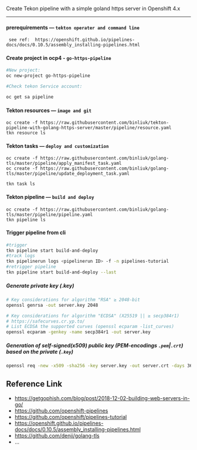 
Create Tekon pipeline with a simple goland https server in Openshift 4.x

---

####  prerequirements — `tekton operater and command line`

```Tekton operator and cli
 see ref:  https://openshift.github.io/pipelines-docs/docs/0.10.5/assembly_installing-pipelines.html 
```

#### Create project in ocp4 - `go-https-pipeline`

```sh 
#New project:
oc new-project go-https-pipeline

#Check tekon Service account:

oc get sa pipeline

```
#### Tekton resources — `image and git`

```Tekton and oc
oc create -f https://raw.githubusercontent.com/binliuk/tekton-pipeline-with-golang-https-server/master/pipeline/resource.yaml
tkn resource ls

```

#### Tekton tasks — `deploy and customization`

```Tekton
oc create -f https://raw.githubusercontent.com/binliuk/golang-tls/master/pipeline/apply_manifest_task.yaml
oc create -f https://raw.githubusercontent.com/binliuk/golang-tls/master/pipeline/update_deployment_task.yaml

tkn task ls

```
#### Tekton pipeline — `build and deploy`

```Tekton
oc create -f https://raw.githubusercontent.com/binliuk/golang-tls/master/pipeline/pipeline.yaml
tkn pipeline ls 

```
#### Trigger pipeline from cli
```bash
#trigger
tkn pipeline start build-and-deploy
#track logs
tkn pipelinerun logs <pipelinerun ID> -f -n pipelines-tutorial
#retrigger pipeline
tkn pipeline start build-and-deploy --last

```

##### Generate private key (.key)

```sh
# Key considerations for algorithm "RSA" ≥ 2048-bit
openssl genrsa -out server.key 2048

# Key considerations for algorithm "ECDSA" (X25519 || ≥ secp384r1)
# https://safecurves.cr.yp.to/
# List ECDSA the supported curves (openssl ecparam -list_curves)
openssl ecparam -genkey -name secp384r1 -out server.key
```

##### Generation of self-signed(x509) public key (PEM-encodings `.pem`|`.crt`) based on the private (`.key`)

```sh
openssl req -new -x509 -sha256 -key server.key -out server.crt -days 3650
```

Reference Link
---
* https://getgophish.com/blog/post/2018-12-02-building-web-servers-in-go/
* https://github.com/openshift-pipelines
* https://github.com/openshift/pipelines-tutorial
* https://openshift.github.io/pipelines-docs/docs/0.10.5/assembly_installing-pipelines.html
* https://github.com/denji/golang-tls
* …
